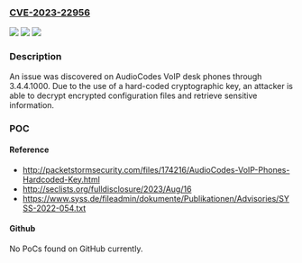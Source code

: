 ### [CVE-2023-22956](https://cve.mitre.org/cgi-bin/cvename.cgi?name=CVE-2023-22956)
![](https://img.shields.io/static/v1?label=Product&message=n%2Fa&color=blue)
![](https://img.shields.io/static/v1?label=Version&message=n%2Fa&color=blue)
![](https://img.shields.io/static/v1?label=Vulnerability&message=n%2Fa&color=brighgreen)

### Description

An issue was discovered on AudioCodes VoIP desk phones through 3.4.4.1000. Due to the use of a hard-coded cryptographic key, an attacker is able to decrypt encrypted configuration files and retrieve sensitive information.

### POC

#### Reference
- http://packetstormsecurity.com/files/174216/AudioCodes-VoIP-Phones-Hardcoded-Key.html
- http://seclists.org/fulldisclosure/2023/Aug/16
- https://www.syss.de/fileadmin/dokumente/Publikationen/Advisories/SYSS-2022-054.txt

#### Github
No PoCs found on GitHub currently.

